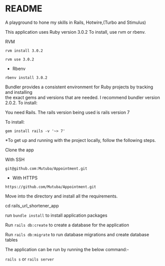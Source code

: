 # README

A playground to hone my skills in Rails, Hotwire,(Turbo and Stimulus)

This application uses Ruby version 3.0.2 To install, use rvm or rbenv.

RVM

`rvm install 3.0.2`

`rvm use 3.0.2`

- Rbenv

`rbenv install 3.0.2`

Bundler provides a consistent environment for Ruby projects by tracking and installing  
the exact gems and versions that are needed. I recommend bundler version 2.0.2. To install:

You need Rails. The rails version being used is rails version 7

To install:

`gem install rails -v '~> 7'`

\*To get up and running with the project locally, follow the following steps.

Clone the app

With SSH

`git@github.com:Mutuba/Appointment.git`

- With HTTPS

`https://github.com/Mutuba/Appointment.git`

Move into the directory and install all the requirements.

cd rails_url_shortener_app

run `bundle install` to install application packages

Run `rails db:create` to create a database for the application

Run `rails db:migrate` to run database migrations and create database tables

The application can be run by running the below command:-

`rails s` or `rails server`
